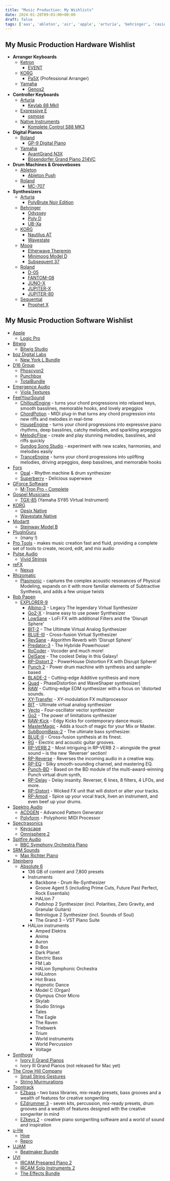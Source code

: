 ```yaml
---
title: "Music Production: My Wishlists"
date: 2024-01-28T09:03:00+00:00
draft: false
tags: ['aas', 'ableton', 'air', 'apple', 'arturia', 'behringer', 'casio', 'cherry audio', 'cubase', 'eventide', 'heavyocity', 'image-line', 'ios', 'izotope', 'jvc', 'keyboards', 'korg', 'lennardigital', 'modartt', 'moog', 'native instruments', 'novation', 'pluginguru', 'projectsam', 'roland', 'spectrasonics', 'spitfire audio', 'steinberg', 'synths', 'toontrack', 'uhe', 'uvi', 'yamaha']
---
```


## My Music Production Hardware Wishlist
- **Arranger Keyboards**
  - [Ketron](https://ketronmusic.co.uk/)
    - [EVENT](https://ketronmusic.co.uk/products/Ketron/arranger_keyboards/EVENT.html)
  - [KORG](https://apps.apple.com/us/developer/korg-inc/id363714046)
    - [Pa5X](https://www.korg.com/uk/products/synthesizers/pa5x/) (Professional Arranger)
  - [Yamaha](https://europe.yamaha.com/en/)
    - [Genos2](https://europe.yamaha.com/en/products/musical_instruments/keyboards/arranger_workstations/genos2/index.html)
- **Controller Keyboards**
  - [Arturia](https://www.arturia.com/)
    - [Keylab 88 MkII](https://www.arturia.com/products/hybrid-synths/keylab-88-mkii/overview)
  - [Expressive E](https://www.expressivee.com/)
    - [osmose](https://www.expressivee.com/2-osmose)
  - [Native Instruments](https://www.native-instruments.com)
    - [Komplete Control S88 MK3](https://www.native-instruments.com/en/products/komplete/keyboards/kontrol-s49-s61-s88/)
- **Digital Pianos**
  - [Roland](https://www.roland.com/)
    - [GP-9 Digital Piano](https://www.roland.com/global/products/gp-9/)
  - [Yamaha](https://europe.yamaha.com/en/)
    - [AvantGrand N3X](https://uk.yamaha.com/en/products/musical_instruments/pianos/avantgrand/n3x/index.html)
    - [Bösendorfer Grand Piano 214VC](https://www.yamahamusiclondon.com/Grand-Piano-214VC/pidP214VCSP)
- **Drum Machines & Grooveboxes**
  - [Ableton](https://www.ableton.com/en/)
    - [Ableton Push](https://www.ableton.com/en/push/)
  - [Roland](https://www.roland.com/)
    - [MC-707](https://www.roland.com/ca/products/mc-707/)
- **Synthesizers**
  - [Arturia](https://www.arturia.com/)
    - [PolyBrute Noir Edition](https://www.arturia.com/products/hardware-synths/polybrute-noir/overview)
  - [Behringer](https://www.behringer.com/)
    - [Odyssey](https://www.behringer.com/product.html?modelCode=P0BNY)
    - [Poly D](https://www.behringer.com/product.html?modelCode=P0D9J)
    - [UB-Xa](https://www.gearnews.com/behringer-ub-xa/)
  - [KORG](https://apps.apple.com/us/developer/korg-inc/id363714046)
    - [Nautilus AT](https://www.korg.com/uk/products/synthesizers/nautilus_at/)
    - [Wavestate](https://www.korg.com/uk/products/synthesizers/wavestate/v2.php)
  - [Moog](https://www.moogmusic.com/)
    - [Etherwave Theremin](https://www.moogmusic.com/products/etherwave-theremin)
    - [Minimoog Model D](https://www.moogmusic.com/products/minimoog-model-d)
    - [Subsequent 37](https://www.moogmusic.com/products/subsequent-37)
  - [Roland](https://www.roland.com/)
    - [D-05](https://www.roland.com/uk/products/d-05/)
    - [FANTOM-08](https://www.roland.com/global/products/fantom-08/)
    - [JUNO-X](https://www.roland.com/us/products/juno-x/)
    - [JUPITER-X](https://www.roland.com/uk/products/jupiter-x/)
    - [JUPITER-80](https://www.roland.com/uk/products/jupiter-80/)
  - [Sequential](https://sequential.com/)
    - [Prophet X](https://sequential.com/product/prophet-x/)

## My Music Production Software Wishlist
- [Apple](https://www.apple.com/)
  - [Logic Pro](https://www.apple.com/uk/logic-pro/)
- [Bitwig](https://www.bitwig.com/)
  - [Bitwig Studio](https://www.bitwig.com/overview/)
- [boz Digital Labs](https://www.bozdigitallabs.com/)
  - [New York L Bundle](https://www.bozdigitallabs.com/product/new-york-l-bundle/)
- [D16 Group](https://d16.pl/)
  - [Phoscyon2](https://d16.pl/phoscyon2)
  - [Punchbox](https://d16.pl/punchbox)
  - [TotalBundle](https://d16.pl/totalbundle)
- [Emergence Audio](https://emergenceaudio.com/)
  - [Viola Textures](https://emergenceaudio.com/product/viola-textures/)
- [FeelYourSound](https://feelyoursound.com/)
  - [ChilloutEngine](https://feelyoursound.com/chilloutengine/) - turns your chord progressions into relaxed keys, smooth basslines, memorable hooks, and lovely arpeggios
  - [ChordPotion](https://feelyoursound.com/chordpotion/) - MIDI plug-in that turns any chord progression into new riffs and melodies in real-time
  - [HouseEngine](https://feelyoursound.com/houseengine/) - turns your chord progressions into expressive piano rhythms, deep basslines, catchy melodies, and sparkling arpeggios
  - [MelodicFlow](https://feelyoursound.com/melodicflow/) - create and play stunning melodies, basslines, and riffs quickly
  - [Sundog Song Studio](https://feelyoursound.com/sundog/) - experiment with new scales, harmonies, and melodies easily
  - [TranceEngine](https://feelyoursound.com/tranceengine/) - turns your chord progressions into uplifting melodies, driving arpeggios, deep basslines, and memorable hooks
- [Fors](https://fors.fm/)
  - [Opal](https://fors.fm/opal) - Rhythm machine & drum synthesizer
  - [Superberry](https://fors.fm/superberry) - Delicious superwave
- [GForce Software](https://www.gforcesoftware.com/)
  - [M-Tron Pro - Complete](https://www.gforcesoftware.com/products/m-tron-pro-complete/)
- [Gospel Musicians](https://gospelmusicians.com/)
  - [TGX-85](https://gospelmusicians.com/products/tgx85) (Yamaha SY85 Virtual Instrument)
- [KORG](https://apps.apple.com/us/developer/korg-inc/id363714046)
  - [Opsix Native](https://www.korg.com/uk/products/software/opsix_native/)
  - [Wavestate Native](https://www.korg.com/uk/products/software/wavestate_native/)
- [Modartt](https://www.modartt.com/)
  - [Steinway Model B](https://www.modartt.com/modelb)
- [PlugInGuru](https://www.pluginguru.com/)
  - (many !)
- [Pro Tools](https://www.avid.com/pro-tools) - makes music creation fast and fluid, providing a complete set of tools to create, record, edit, and mix audio
- [Pulse Audio](https://pulse.audio/)
  - [Vivid Strings](https://pulse.audio/product/vivid-strings-chamber-strings-by-pulse-audio/)
- [reFX](https://refx.com/)
  - [Nexus](https://refx.com/nexus/)
- [Rhizomatic](https://rhizomatic.fr/)
  - [Plasmonic](https://rhizomatic.fr/) - captures the complex acoustic resonances of Physical Modeling, expands on it with more familiar elements of Subtractive Synthesis, and adds a few unique twists
- [Rob Papen](https://www.robpapen.com/)
  - [EXPLORER-9](https://www.robpapen.com/explorer-9.html)
    - [Albino-3](https://www.robpapen.com/albino-3-legend.html) - Legacy The legendary Virtual Synthesizer
    - [Go2-X](https://www.robpapen.com/Go2-x.html) - Insane easy to use power Synthesizer
    - [LowSane](https://www.robpapen.com/lowsane.html) - LoFi FX with additional Filters and the 'Disrupt Sphere'
    - [BIT-2](https://www.robpapen.com/bit2.html) - The Ultimate Virtual Analog Synthesizer
    - [BLUE-III](https://www.robpapen.com/blue3.html) - Cross-fusion Virtual Synthesizer
    - [RevSane](https://www.robpapen.com/revsane.html) - Algorithm Reverb with 'Disrupt Sphere'
    - [Predator-3](https://www.robpapen.com/Predator-3.html) - The Hybride Powerhouse!
    - [RoCoder](https://www.robpapen.com/RoCoder.html) - Vocoder and much more!
    - [DelSane](https://www.robpapen.com/DelSane.html) - The coolest Delay in this Galaxy!
    - [RP-Distort 2](https://www.robpapen.com/rp-distort-2.html) - PowerHouse Distortion FX with Disrupt Sphere!
    - [Punch 2](https://www.robpapen.com/Punch2.html) - Power drum machine with synthesis and sample-based
    - [BLADE-2](https://www.robpapen.com/BLADE-2.html) - Cutting-edge Additive synthesis and more
    - [Quad](https://www.robpapen.com/Quad-vst.html) - PhaseDistortion and WaveShaper synthesizer|
    - [RAW](https://www.robpapen.com/raw.html) - Cutting-edge EDM synthesizer with a focus on 'distorted sounds.
    - [XY-Transfer](https://www.robpapen.com/XY-Transfer.html) - XY-modulation FX multiprocessor
    - [BIT](https://www.robpapen.com/bit.html) - Ultimate virtual analog synthesizer
    - [Vecto](https://www.robpapen.com/Vecto-vst.html) - Four-oscillator vector synthesizer
    - [Go2](https://www.robpapen.com/go2.html) - The power of limitations synthesizer
    - [RAW-Kick](https://www.robpapen.com/RAW-Kick.html) - Edgy Kicks for contemporary dance music.
    - [MasterMagic](https://www.robpapen.com/MasterMagic.html) - Adds a touch of magic for your Mix or Master.
    - [SubBoomBass-2](https://www.robpapen.com/subboombass-2.html) - The ultimate bass synthesizer.
    - [BLUE-II](https://www.robpapen.com/blue2.html) - Cross-fusion synthesis at its finest.
    - [RG](https://www.robpapen.com/rg.html) - Electric and acoustic guitar grooves.
    - [RP-VERB 2](https://www.robpapen.com/rp-verb2.html) - Most intriguing in RP-VERB 2 – alongside the great sound – is the new ‘Reverser’ section!
    - [RP-Reverse](https://www.robpapen.com/rp-reverse.html) - Reverses the incoming audio in a creative way. 
    - [RP-EQ](https://www.robpapen.com/rp-eq.html) - Silky smooth-sounding channel, and mastering EQ. 
    - [Punch-BD](https://www.robpapen.com/Punch-BD.html) - Based on the BD module of the multi-award-winning Punch virtual drum synth,
    - [RP-Delay](https://www.robpapen.com/rp-delay.html) - Delay insanity. Reverser, 6 lines, 8 filters, 4 LFOs, and more.
    - [RP-Distort](https://www.robpapen.com/rp-distort.html) - Wicked FX unit that will distort or alter your tracks.
    - [RP-Amod](https://www.robpapen.com/rp-amod.html) - Spice up your vocal track, liven an instrument, and even beef up your drums.
- [Spektro Audio](https://spektroaudio.com/)
  - [ACDGEN](https://spektroaudio.com/acdgen) - Advanced Pattern Generator
  - [Polyform](https://spektroaudio.com/polyform) - Polyphonic MIDI Processor
- [Spectrasonics](https://www.spectrasonics.net/)
  - [Keyscape](https://www.spectrasonics.net/products/keyscape/index.php)
  - [Omnisphere 2](https://www.spectrasonics.net/products/omnisphere/)
- [Spitfire Audio](https://www.spitfireaudio.com/)
  - [BBC Symphony Orchestra Piano](https://www.spitfireaudio.com/bbc-symphony-orchestra-piano)
- [SRM Sounds](https://srmsounds.com/)
  - [Max Richter Piano](https://srmsounds.com/products/max-richter-piano)
- [Steinberg](https://www.steinberg.net/)
  - [Absolute 6](https://www.steinberg.net/vst-instruments/absolute/)
    - 136 GB of content and 7,800 presets
    - Instruments
      - Backbone - Drum Re-Synthesizer
      - Groove Agent 5 (including Prime Cuts, Future Past Perfect, Rock Essentials)
      - HALion 7
      - Padshop 2 Synthesizer (incl. Polarities, Zero Gravity, and Granular Guitars)
      - Retrologue 2 Synthesizer (incl. Sounds of Soul)
      - The Grand 3 – VST Piano Suite
    - HALion instruments
      - Amped Elektra
      - Anima
      - Auron
      - B-Box
      - Dark Planet
      - Electric Bass
      - FM Lab
      - HALion Symphonic Orchestra
      - HALiotron
      - Hot Brass
      - Hypnotic Dance
      - Model C (Organ)
      - Olympus Choir Micro
      - Skylab
      - Studio Strings
      - Tales
      - The Eagle
      - The Raven
      - Triebwerk
      - Trium
      - World instruments
      - World Percussion
      - Voltage
- [Synthogy](https://synthogy.com/)
  - [Ivory II Grand Pianos](https://synthogy.com/index.php/products/software-products/ivory-2-grand-pianos)
  - Ivory III Grand Pianos (not released for Mac yet)
- [The Crow Hill Company](https://thecrowhillcompany.com/)
  - [Small String Gestures](https://thecrowhillcompany.com/small-string-gestures/)
  - [String Murmurations](https://thecrowhillcompany.com/string-murmurations/)
- [Toontrack](https://www.toontrack.com/)
  - [EZbass](https://www.toontrack.com/product/ezbass/) - two bass libraries, mix-ready presets, bass grooves and a wealth of features for creative songwriting
  - [EZdrummer 3](https://www.toontrack.com/product/ezdrummer-3/) - seven kits, percussion, mix-ready presets, drum grooves and a wealth of features designed with the creative songwriter in mind 
  - [EZkeys 2](https://www.toontrack.com/ezkeys-line/) - creative piano songwriting software and a world of sound and inspiration
- [u-He](https://u-he.com/)
  - [Hive](https://u-he.com/products/hive/)
  - [Repro](https://u-he.com/products/repro/)
- [UJAM](https://www.ujam.com/)
  - [Beatmaker Bundle](https://www.ujam.com/beatmaker/)
- [UVI](https://www.uvi.net/)
  - [IRCAM Prepared Piano 2](https://www.uvi.net/en/pianos-keyboards/ircam-prepared-piano-2.html)
  - [IRCAM Solo Instruments 2](https://www.uvi.net/ircam-solo-instruments-2.html) 
  - [The Effects Bundle](https://www.uvi.net/en/effects/the-effects-bundle.html)
